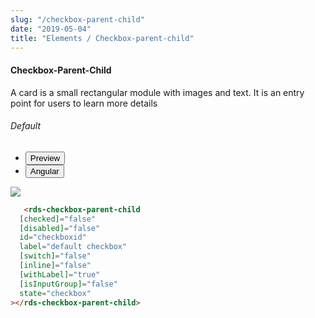 ```yaml
---
slug: "/checkbox-parent-child"
date: "2019-05-04"
title: "Elements / Checkbox-parent-child"
---
```


#### Checkbox-Parent-Child

<p class="">A card is a small rectangular module with images and text. It is an entry point for users to learn more details</p>
<section class="py-4">
    <h6>Default</h6>
    <div class="py-3">
      <div class="cust-tabs">
        <ul class="nav nav-tabs" id="myTab" role="tablist">
          <li class="nav-item" role="presentation">
            <button class="nav-link active" id="PreviewBasic-tab" data-bs-toggle="tab" data-bs-target="#PreviewBasic" type="button" role="tab" aria-controls="PreviewBasic" aria-selected="true">Preview </button>
          </li>
          <li class="nav-item" role="presentation">
            <button class="nav-link" id="AngularBasic-tab" data-bs-toggle="tab" data-bs-target="#AngularBasic" type="button" role="tab" aria-controls="AngularBasic" aria-selected="false"><i class="bi bi-code-slash" style="font-size:1.0rem"></i>Angular</button>
          </li>
        </ul>
      </div>
      <div class="tab-content card border" id="myTabContent">
        <div class="tab-pane fade show active" id="PreviewBasic" role="tabpanel" aria-labelledby="PreviewBasic-tab">
         <div class="contents p-5">
              <div class="row">  
                 <div class="col-md-12">
                     <img src="/images/checbox-group-parent-child.png" class="img-fuild w-25">
                 </div>                        
           </div>                       
  </div>
        </div>
        <div class="tab-pane fade show" id="AngularBasic" role="tabpanel" aria-labelledby="AngularBasic-tab">
          <div class="contents bg-code">
<div class="row m-0">

```html
   <rds-checkbox-parent-child
  [checked]="false"
  [disabled]="false"
  id="checkboxid"
  label="default checkbox"
  [switch]="false"
  [inline]="false"
  [withLabel]="true"
  [isInputGroup]="false"
  state="checkbox"
></rds-checkbox-parent-child>
```
</div>
</div>
  </div>
        </div>
      </div>
    </div>
  </section>
   